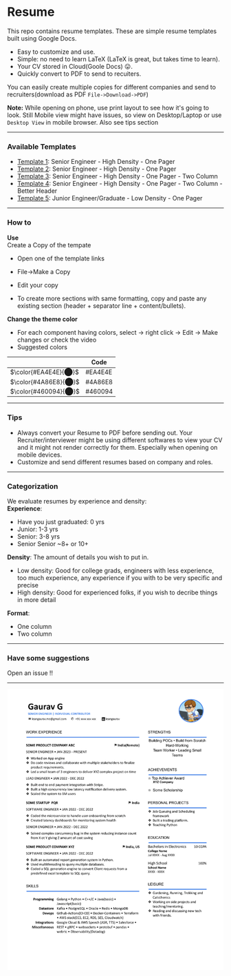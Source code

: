 # Resume

This repo contains resume templates. These are simple resume templates built using Google Docs. 
- Easy to customize and use.
- Simple: no need to learn LaTeX (LaTeX is great, but takes time to learn).
- Your CV stored in Cloud(Goole Docs) 😛. 
- Quickly convert to PDF to send to recuiters.

You can easily create multiple copies for different companies and send to recruiters(download as PDF `File->Download->PDF`)

**Note:** While opening on phone, use print layout to see how it's going to look. Still Mobile view might have issues, so view on Desktop/Laptop or use `Desktop View` in mobile browser. Also see tips section

---
### Available Templates  
- [Template 1](https://docs.google.com/document/d/12VKwOvPnLgnE_zsFa1UYK3yZ30qsT9-k6uogBVpYLwc): Senior Engineer - High Density - One Pager
- [Template 2](https://docs.google.com/document/d/1wfkEG4Xyh24PpT_IQlOtC9ee_lfN_OPHIMgVauWIsuE): Senior Engineer - High Density - One Pager
- [Template 3](https://docs.google.com/document/d/1W7rXRlcVjNUmGRlmOjBvzdrTv5u-0wH3JeWUnWVXWVo): Senior Engineer - High Density - One Pager - Two Column
- [Template 4](https://docs.google.com/document/d/1cKGKqau_Q0f_DiI7437XQz8KhNB51pQkkF1zWbj4e-0): Senior Engineer - High Density - One Pager - Two Column - Better Header
- [Template 5](https://docs.google.com/document/d/1KidWo6_xZVes8d-NE9dlpD7jNMYrTHWAGZMKXIBVZV8): Junior Engineer/Graduate - Low Density - One Pager

---
### How to

**Use**  
Create a Copy of the tempate
- Open one of the template links
- File->Make a Copy
- Edit your copy

- To create more sections with same formatting, copy and paste any existing section (header + separator line + content/bullets).

**Change the theme color**  
- For each component having colors, select -> right click -> Edit -> Make changes 
  or check the video
- Suggested colors

|   | Code  |
|---|-------|
| $\color{#EA4E4E}{⬤}$  |   #EA4E4E |
| $\color{#4A86E8}{⬤}$  |   #4A86E8 |
| $\color{#460094}{⬤}$  |   #460094 |

---
### Tips
- Always convert your Resume to PDF before sending out. Your Recruiter/interviewer might be using different softwares to view your CV and it might not render correctly for them. Especially when opening on mobile devices.
- Customize and send different resumes based on company and roles.

---
### Categorization
We evaluate resumes by experience and density:  
**Experience**:  
- Have you just graduated: 0 yrs
- Junior: 1-3 yrs
- Senior: 3-8 yrs
- Senior Senior ~8+ or 10+

**Density**: The amount of details you wish to put in.  
- Low density: Good for college grads, engineers with less experience, too much experience, any experience if you with to be very specific and precise
- High density: Good for experienced folks, if you wish to decribe things in more detail

**Format**:
- One column
- Two column

---
### Have some suggestions
Open an issue !!

---
![](Template.png)
